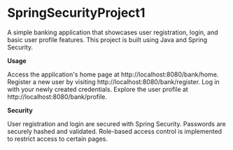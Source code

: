 # SpringSecurityProject1
A simple banking application that showcases user registration, login, and basic user profile features. This project is built using Java and Spring Security.

**Usage**

Access the application's home page at http://localhost:8080/bank/home.
Register a new user by visiting http://localhost:8080/bank/register.
Log in with your newly created credentials.
Explore the user profile at http://localhost:8080/bank/profile.

**Security**

User registration and login are secured with Spring Security.
Passwords are securely hashed and validated.
Role-based access control is implemented to restrict access to certain pages.
